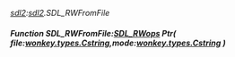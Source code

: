 _[sdl2](../../modules/sdl2/sdl2-module.md):[sdl2](../../modules/sdl2/sdl2-module.md).SDL\_RWFromFile_
##### Function SDL\_RWFromFile:[SDL_RWops](../../modules/sdl2/sdl2-sdl_rwops.md) Ptr( file:[wonkey.types.Cstring](../../modules/wonkey/wonkey-types-cstring.md),mode:[wonkey.types.Cstring](../../modules/wonkey/wonkey-types-cstring.md) )
